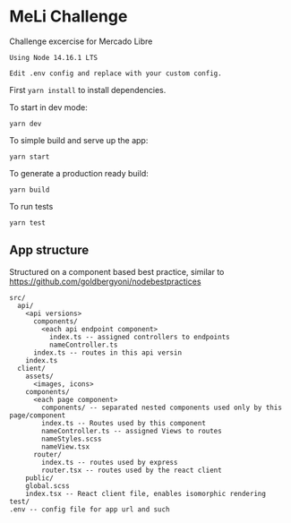 # MeLi Challenge
Challenge excercise for Mercado Libre

`Using Node 14.16.1 LTS`

`Edit .env config and replace with your custom config.`

First `yarn install` to install dependencies.

To start in dev mode:
```
yarn dev
```
To simple build and serve up the app:
```
yarn start
```
To generate a production ready build:
```
yarn build
```
To run tests
```
yarn test
```

## App structure
Structured on a component based best practice, similar to https://github.com/goldbergyoni/nodebestpractices

```
src/
  api/
    <api versions>
      components/
        <each api endpoint component>
          index.ts -- assigned controllers to endpoints
          nameController.ts
      index.ts -- routes in this api versin
    index.ts
  client/
    assets/
      <images, icons>
    components/
      <each page component>
        components/ -- separated nested components used only by this page/component
        index.ts -- Routes used by this component
        nameController.ts -- assigned Views to routes
        nameStyles.scss
        nameView.tsx
      router/
        index.ts -- routes used by express
        router.tsx -- routes used by the react client
    public/
    global.scss
    index.tsx -- React client file, enables isomorphic rendering
test/
.env -- config file for app url and such
```